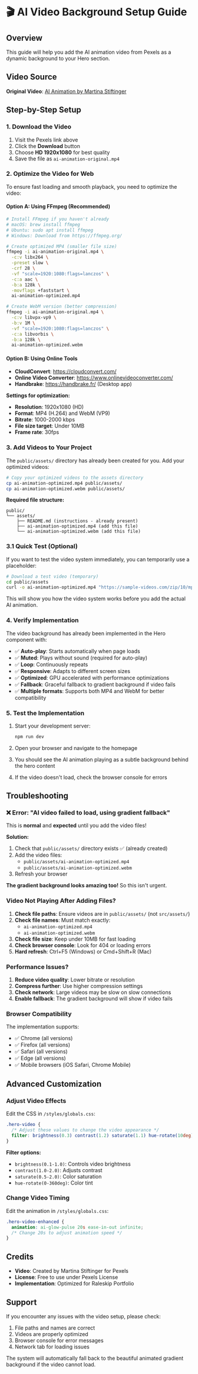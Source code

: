 # 🎬 AI Video Background Setup Guide

## Overview

This guide will help you add the AI animation video from Pexels as a dynamic background to your Hero section.

## Video Source

**Original Video**: [AI Animation by Martina Stiftinger](https://www.pexels.com/video/an-artist-s-animation-of-artificial-intelligence-ai-this-video-represents-how-ai-powered-tools-can-support-us-and-save-time-it-was-created-by-martina-stiftinger-as-part-of-the-visualis-18069232/)

## Step-by-Step Setup

### 1. Download the Video

1. Visit the Pexels link above
2. Click the **Download** button
3. Choose **HD 1920x1080** for best quality
4. Save the file as `ai-animation-original.mp4`

### 2. Optimize the Video for Web

To ensure fast loading and smooth playback, you need to optimize the video:

#### Option A: Using FFmpeg (Recommended)

```bash
# Install FFmpeg if you haven't already
# macOS: brew install ffmpeg
# Ubuntu: sudo apt install ffmpeg
# Windows: Download from https://ffmpeg.org/

# Create optimized MP4 (smaller file size)
ffmpeg -i ai-animation-original.mp4 \
  -c:v libx264 \
  -preset slow \
  -crf 28 \
  -vf "scale=1920:1080:flags=lanczos" \
  -c:a aac \
  -b:a 128k \
  -movflags +faststart \
  ai-animation-optimized.mp4

# Create WebM version (better compression)
ffmpeg -i ai-animation-original.mp4 \
  -c:v libvpx-vp9 \
  -b:v 1M \
  -vf "scale=1920:1080:flags=lanczos" \
  -c:a libvorbis \
  -b:a 128k \
  ai-animation-optimized.webm
```

#### Option B: Using Online Tools

- **CloudConvert**: https://cloudconvert.com/
- **Online Video Converter**: https://www.onlinevideoconverter.com/
- **Handbrake**: https://handbrake.fr/ (Desktop app)

**Settings for optimization:**
- **Resolution**: 1920x1080 (HD)
- **Format**: MP4 (H.264) and WebM (VP9)
- **Bitrate**: 1000-2000 kbps
- **File size target**: Under 10MB
- **Frame rate**: 30fps

### 3. Add Videos to Your Project

The `public/assets/` directory has already been created for you. Add your optimized videos:

```bash
# Copy your optimized videos to the assets directory
cp ai-animation-optimized.mp4 public/assets/
cp ai-animation-optimized.webm public/assets/
```

**Required file structure:**
```
public/
└── assets/
    ├── README.md (instructions - already present)
    ├── ai-animation-optimized.mp4 (add this file)
    └── ai-animation-optimized.webm (add this file)
```

### 3.1 Quick Test (Optional)

If you want to test the video system immediately, you can temporarily use a placeholder:

```bash
# Download a test video (temporary)
cd public/assets
curl -o ai-animation-optimized.mp4 "https://sample-videos.com/zip/10/mp4/720/SampleVideo_720x480_1mb.mp4"
```

This will show you how the video system works before you add the actual AI animation.

### 4. Verify Implementation

The video background has already been implemented in the Hero component with:

- ✅ **Auto-play**: Starts automatically when page loads
- ✅ **Muted**: Plays without sound (required for auto-play)
- ✅ **Loop**: Continuously repeats
- ✅ **Responsive**: Adapts to different screen sizes
- ✅ **Optimized**: GPU accelerated with performance optimizations
- ✅ **Fallback**: Graceful fallback to gradient background if video fails
- ✅ **Multiple formats**: Supports both MP4 and WebM for better compatibility

### 5. Test the Implementation

1. Start your development server:
   ```bash
   npm run dev
   ```

2. Open your browser and navigate to the homepage

3. You should see the AI animation playing as a subtle background behind the hero content

4. If the video doesn't load, check the browser console for errors

## Troubleshooting

### ❌ Error: "AI video failed to load, using gradient fallback"

This is **normal** and **expected** until you add the video files! 

**Solution:**
1. Check that `public/assets/` directory exists ✅ (already created)
2. Add the video files:
   - `public/assets/ai-animation-optimized.mp4`
   - `public/assets/ai-animation-optimized.webm`
3. Refresh your browser

**The gradient background looks amazing too!** So this isn't urgent.

### Video Not Playing After Adding Files?

1. **Check file paths**: Ensure videos are in `public/assets/` (not `src/assets/`)
2. **Check file names**: Must match exactly:
   - `ai-animation-optimized.mp4`
   - `ai-animation-optimized.webm`
3. **Check file size**: Keep under 10MB for fast loading
4. **Check browser console**: Look for 404 or loading errors
5. **Hard refresh**: Ctrl+F5 (Windows) or Cmd+Shift+R (Mac)

### Performance Issues?

1. **Reduce video quality**: Lower bitrate or resolution
2. **Compress further**: Use higher compression settings
3. **Check network**: Large videos may be slow on slow connections
4. **Enable fallback**: The gradient background will show if video fails

### Browser Compatibility

The implementation supports:
- ✅ Chrome (all versions)
- ✅ Firefox (all versions)  
- ✅ Safari (all versions)
- ✅ Edge (all versions)
- ✅ Mobile browsers (iOS Safari, Chrome Mobile)

## Advanced Customization

### Adjust Video Effects

Edit the CSS in `/styles/globals.css`:

```css
.hero-video {
  /* Adjust these values to change the video appearance */
  filter: brightness(0.3) contrast(1.2) saturate(1.1) hue-rotate(10deg);
}
```

**Filter options:**
- `brightness(0.1-1.0)`: Controls video brightness
- `contrast(1.0-2.0)`: Adjusts contrast
- `saturate(0.5-2.0)`: Color saturation
- `hue-rotate(0-360deg)`: Color tint

### Change Video Timing

Edit the animation in `/styles/globals.css`:

```css
.hero-video-enhanced {
  animation: ai-glow-pulse 20s ease-in-out infinite;
  /* Change 20s to adjust animation speed */
}
```

## Credits

- **Video**: Created by Martina Stiftinger for Pexels
- **License**: Free to use under Pexels License
- **Implementation**: Optimized for Raleskip Portfolio

## Support

If you encounter any issues with the video setup, please check:
1. File paths and names are correct
2. Videos are properly optimized
3. Browser console for error messages
4. Network tab for loading issues

The system will automatically fall back to the beautiful animated gradient background if the video cannot load.